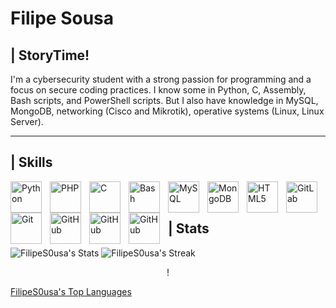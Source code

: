 # Filipe Sousa 

## | StoryTime!
I'm a cybersecurity student with a strong passion for programming and a focus on secure coding practices. I know some in Python, C, Assembly, Bash scripts, and PowerShell scripts. But I also have knowledge in MySQL, MongoDB, networking (Cisco and Mikrotik), operative systems (Linux, Linux Server).

---

## | Skills

<img align="left" alt="Python" width="50px" style="padding-right:10px;" src="https://cdn.jsdelivr.net/gh/devicons/devicon/icons/python/python-original.svg" />
<img align="left" alt="PHP" width="50px" style="padding-right:10px;" src="https://cdn.jsdelivr.net/gh/devicons/devicon/icons/php/php-original.svg" />
<img align="left" alt="C" width="50px" style="padding-right:10px;" src="https://cdn.jsdelivr.net/gh/devicons/devicon/icons/c/c-original.svg" />
<img align="left" alt="Bash" width="50px" style="padding-right:10px;" src="https://cdn.jsdelivr.net/gh/devicons/devicon/icons/bash/bash-original.svg" />
<img align="left" alt="MySQL" width="50px" style="padding-right:10px;" src="https://cdn.jsdelivr.net/gh/devicons/devicon/icons/mysql/mysql-original-wordmark.svg" />
<img align="left" alt="MongoDB" width="50px" style="padding-right:10px;" src="https://cdn.jsdelivr.net/gh/devicons/devicon/icons/mongodb/mongodb-original-wordmark.svg" />
<img align="left" alt="HTML5" width="50px" style="padding-right:10px;" src="https://cdn.jsdelivr.net/gh/devicons/devicon/icons/html5/html5-original-wordmark.svg" />
<img align="left" alt="GitLab" width="50px" style="padding-right:10px;" src="https://cdn.jsdelivr.net/gh/devicons/devicon/icons/gitlab/gitlab-original.svg" />
<img align="left" alt="Git" width="50px" style="padding-right:10px;" src="https://cdn.jsdelivr.net/gh/devicons/devicon/icons/git/git-original.svg" />
<img align="left" alt="GitHub" width="50px" style="padding-right:10px;" src="https://cdn.jsdelivr.net/gh/devicons/devicon/icons/github/github-original.svg" />
<img align="left" alt="GitHub" width="50px" style="padding-right:10px;" src="https://cdn.jsdelivr.net/gh/devicons/devicon/icons/linux/linux-original.svg" />
<img align="left" alt="GitHub" width="50px" style="padding-right:10px;" src="https://cdn.jsdelivr.net/gh/devicons/devicon@latest/icons/nixos/nixos-plain.svg" />   

<br />
<br />

## | Stats

![FilipeS0usa's Stats](https://github-readme-stats.vercel.app/api?username=FilipeS0usa&theme=tokyonight&show_icons=true&hide_border=true&count_private=true) ![FilipeS0usa's Streak](https://github-readme-streak-stats.herokuapp.com/?user=FilipeS0usa&theme=tokyonight&hide_border=true)

<p style="text-align: center;">!
  
  [FilipeS0usa's Top Languages](https://github-readme-stats.vercel.app/api/top-langs/?username=FilipeS0usa&theme=tokyonight&show_icons=true&hide_border=true&layout=compact&count_private=true)
  
  </p>
